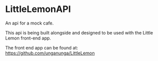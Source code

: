 # LittleLemonAPI

An api for a mock cafe.

This api is being built alongside and designed to be used with the Little Lemon front-end app.

The front end app can be found at: https://github.com/unganunga/LittleLemon
